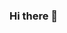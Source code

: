 ### Hi there 👋

<!--
**K-Baker101020/K-Baker101020** is a ✨ _special_ ✨ repository because its `README.md` (this file) appears on your GitHub profile.

Here are some ideas to get you started:

- 🔭 I’m currently working on ... multiple homework assignments.
- 🌱 I’m currently learning ... new computing skills and managment pratices. 
- 👯 I’m looking to collaborate on ... group projects and team assignments.
- 🤔 I’m looking for help with ... learning C#. 
- 💬 Ask me about ... 3rd party quality sorting, inspection, and recruiting.
- 📫 How to reach me: ... bakerkl1@etsu.edu
- 😄 Pronouns: ... she/her
- ⚡ Fun fact: ... I love reading and learning new skills.
-->
